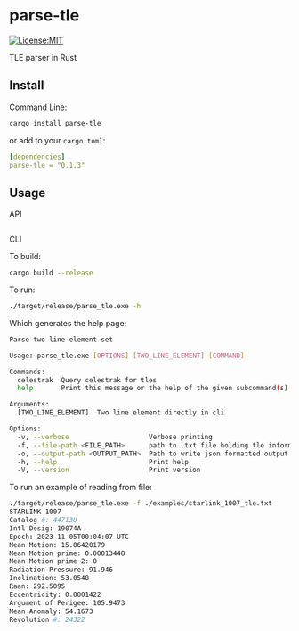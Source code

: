 # parse-tle

[![License:MIT](https://img.shields.io/badge/License-MIT-yellow.svg)](https://opensource.org/licenses/MIT)

TLE parser in Rust

## Install

Command Line:

```bash
cargo install parse-tle
```

or add to your `cargo.toml`:

```.yml
[dependencies]
parse-tle = "0.1.3"
```

## Usage

API

```rust

```

CLI

To build:

```bash
cargo build --release
```

To run:

```bash
./target/release/parse_tle.exe -h
```

Which generates the help page:

```bash
Parse two line element set

Usage: parse_tle.exe [OPTIONS] [TWO_LINE_ELEMENT] [COMMAND]

Commands:
  celestrak  Query celestrak for tles
  help       Print this message or the help of the given subcommand(s)

Arguments:
  [TWO_LINE_ELEMENT]  Two line element directly in cli

Options:
  -v, --verbose                    Verbose printing
  -f, --file-path <FILE_PATH>      path to .txt file holding tle information
  -o, --output-path <OUTPUT_PATH>  Path to write json formatted output
  -h, --help                       Print help
  -V, --version                    Print version
```

To run an example of reading from file:

```bash
./target/release/parse_tle.exe -f ./examples/starlink_1007_tle.txt
STARLINK-1007
Catalog #: 44713U
Intl Desig: 19074A
Epoch: 2023-11-05T00:04:07 UTC
Mean Motion: 15.06420179
Mean Motion prime: 0.00013448
Mean Motion prime 2: 0
Radiation Pressure: 91.946
Inclination: 53.0548
Raan: 292.5095
Eccentricity: 0.0001422
Argument of Perigee: 105.9473
Mean Anomaly: 54.1673
Revolution #: 24322
```
